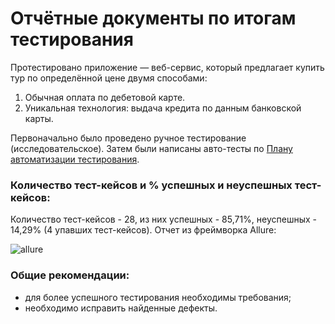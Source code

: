 # Отчётные документы по итогам тестирования
Протестировано приложение — веб-сервис, который предлагает купить тур по определённой цене двумя способами:
1. Обычная оплата по дебетовой карте.
1. Уникальная технология: выдача кредита по данным банковской карты.

Первоначально было проведено ручное тестирование (исследовательское).
Затем были написаны авто-тесты по [Плану автоматизации тестирования](https://github.com/rtvtat/diplom/blob/master/Plan.md).

### Количество тест-кейсов и % успешных и неуспешных тест-кейсов:
Количество тест-кейсов - 28, из них успешных - 85,71%, неуспешных - 14,29% (4 упавших тест-кейсов).
Отчет из фреймворка Allure:

![allure](https://skr.sh/i/091022/CpDXV8Qm.jpg?download=1&name=%D0%A1%D0%BA%D1%80%D0%B8%D0%BD%D1%88%D0%BE%D1%82%2009-10-2022%2019:07:45.jpg)

### Общие рекомендации:
- для более успешного тестирования необходимы требования;
- необходимо исправить найденные дефекты.